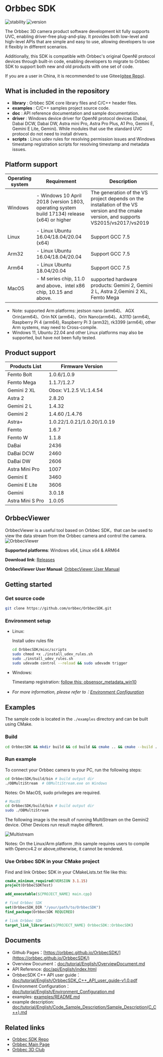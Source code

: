 # Orbbec SDK

![stability](https://img.shields.io/badge/stability-stable-green) ![version](https://img.shields.io/badge/version-1.9.5-green)

The Orbbec 3D camera product software development kit fully supports UVC, enabling driver-free plug-and-play. It provides both low-level and high-level APIs that are simple and easy to use, allowing developers to use it flexibly in different scenarios.

Additionally, this SDK is compatible with Orbbec's original OpenNI protocol devices through built-in code, enabling developers to migrate to Orbbec SDK to support both new and old products with one set of code.


If you are a user in China, it is recommended to use Gitee([gitee Repo](https://gitee.com/orbbecdeveloper/OrbbecSDK)).

## What is included in the repository

* **library** : Orbbec SDK core library files and C/C++ header files.
* **examples** : C/C++ samples project source code.
* **doc** : API reference documentation and sample documentation.
* **driver** : Windows device driver for OpenNI protocol devices (Dabai, Dabai DCW, Dabai DW, Astra mini Pro, Astra Pro Plus, A1 Pro, Gemini E, Gemini E Lite, Gemini). While modules that use the standard UVC protocol do not need to install drivers.
* **scripts** : Linux udev rules for resolving permission issues and Windows timestamp registration scripts for resolving timestamp and metadata issues.

## Platform support

| Operating system | Requirement                                                                                        | Description                                                                                                                             |
|------------------|----------------------------------------------------------------------------------------------------|-----------------------------------------------------------------------------------------------------------------------------------------|
| Windows          | - Windows 10 April 2018 (version 1803, operating system build 17134) release (x64) or higher<br /> | The generation of the VS project depends on the installation of the VS version and the cmake version, and supports VS2015/vs2017/vs2019 |
| Linux            | - Linux Ubuntu 16.04/18.04/20.04 (x64)<br />                                                       | Support GCC 7.5                                                                                                                         |
| Arm32            | - Linux Ubuntu 16.04/18.04/20.04<br />                                                             | Support GCC 7.5                                                                                                                         |
| Arm64            | - Linux Ubuntu 18.04/20.04<br />                                                                   | Support GCC 7.5                                                                                                                         |
| MacOS            | - M series chip, 11.0 and above、intel x86 chip, 10.15 and above. <br />                            | supported hardware products: Gemini 2, Gemini 2 L, Astra 2,Gemini 2 XL, Femto Mega                                                      |

* Note: supported Arm platforms: jestson nano (arm64)、 AGX Orin(arm64)、Orin NX (arm64)、Orin Nano(arm64)、A311D (arm64), Raspberry Pi 4 (arm64), Raspberry Pi 3 (arm32), rk3399 (arm64), other Arm systems, may need to Cross-compile.
* Windows 11, Ubuntu 22.04 and other Linux platforms may also be supported, but have not been fully tested.

## Product support

| **Products List** | **Firmware Version**        |
|-------------------|-----------------------------|
| Femto Bolt        | 1.0.6/1.0.9                 |
| Femto Mega        | 1.1.7/1.2.7                 |
| Gemini 2 XL       | Obox: V1.2.5  VL:1.4.54     |
| Astra 2           | 2.8.20                      |
| Gemini 2 L        | 1.4.32                      |
| Gemini 2          | 1.4.60 /1.4.76              |
| Astra+            | 1.0.22/1.0.21/1.0.20/1.0.19 |
| Femto             | 1.6.7                       |
| Femto W           | 1.1.8                       |
| DaBai             | 2436                        |
| DaBai DCW         | 2460                        |
| DaBai DW          | 2606                        |
| Astra Mini Pro    | 1007                        |
| Gemini E          | 3460                        |
| Gemini E Lite     | 3606                        |
| Gemini            | 3.0.18                      |
| Astra Mini S Pro  | 1.0.05                      |



## OrbbecViewer

OrbbecViewer is a useful tool based on Orbbec SDK，that can be used to view the data stream from the Orbbec camera and control the camera.
![OrbbecViewer](doc/resources/OrbbecViewer.png)

**Supported platforms**: Windows x64, Linux x64 & ARM64

**Download link**: [Releases](https://github.com/orbbec/OrbbecSDK/releases)

**OrbbecViewer User Manual**: [OrbbecViewer User Manual](doc/OrbbecViewer/English/OrbbecViewer.md)


## Getting started

### Get source code

```bash
git clone https://github.com/orbbec/OrbbecSDK.git
```

### Environment setup


* Linux:

    Install udev rules file

    ``` bash
    cd OrbbecSDK/misc/scripts
    sudo chmod +x ./install_udev_rules.sh
    sudo ./install_udev_rules.sh
    sudo udevadm control --reload && sudo udevadm trigger
    ```

* Windows:

    Timestamp registration: [follow this: obsensor_metadata_win10](misc/scripts/obsensor_metadata_win10.md)

* *For more information, please refer to：[Environment Configuration](doc/tutorial/English/Environment_Configuration.md)*



## Examples

The sample code is located in the `./examples` directory and can be built using CMake.

### Build

```bash
cd OrbbecSDK && mkdir build && cd build && cmake .. && cmake --build . --config Release
```

### Run example

To connect your Orbbec camera to your PC, run the following steps:

``` bash
cd OrbbecSDK/build/bin # build output dir
./OBMultiStream  # OBMultiStream.exe on Windows
```
Notes: On MacOS, sudo privileges are required.
``` bash
# MacOS
cd OrbbecSDK/build/bin # build output dir
sudo ./OBMultiStream
```

The following image is the result of running MultiStream on the Gemini2 device. Other Devices run result maybe different.

![Multistream](doc/resources/MultiStream.png)

Notes:
On the Linux/Arm platform ,this sample requires users to compile with Opencv4.2 or above,otherwise, it cannot be rendered.


### Use Orbbec SDK in your CMake project

Find and link Orbbec SDK in your CMakeLists.txt file like this:

```cmake
cmake_minimum_required(VERSION 3.1.15)
project(OrbbecSDKTest)

add_executable(${PROJECT_NAME} main.cpp)

# find Orbbec SDK
set(OrbbecSDK_DIR "/your/path/to/OrbbecSDK")
find_package(OrbbecSDK REQUIRED)

# link Orbbec SDK
target_link_libraries(${PROJECT_NAME} OrbbecSDK::OrbbecSDK)
```



## Documents

* Github Pages：[https://orbbec.github.io/OrbbecSDK/](https://orbbec.github.io/OrbbecSDK/)
* Overview Document：[doc/tutorial/English/OverviewDocument.md](doc/tutorial/English/OverviewDocument.md)
* API Reference: [doc/api/English/index.html](https://orbbec.github.io/OrbbecSDK/doc/api/English/index.html)
* OrbbecSDK C++ API user guide：[doc/tutorial/English/OrbbecSDK_C++_API_user_guide-v1.0.pdf](https://orbbec.github.io/OrbbecSDK/doc/tutorial/English/OrbbecSDK_C++_API_user_guide-v1.0.pdf)
* Environment Configuration：[doc/tutorial/English/Environment_Configuration.md](doc/tutorial/English/Environment_Configuration.md)
* examples: [examples/README.md](examples/README.md)
* example description: [doc/tutorial/English/Code_Sample_Description/Sample_Description(C_C++).md](doc/tutorial/English/Code_Sample_Description/Sample_Description(C_C++).md)

## Related links

* [Orbbec SDK Repo](https://github.com/orbbec/OrbbecSDK)
* [Orbbec Main Page](https://www.orbbec.com/)
* [Orbbec 3D Club](https://3dclub.orbbec3d.com)
